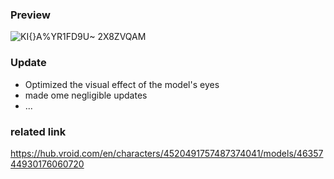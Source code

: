 ### Preview
![KI{}A%YR1FD9U~ 2X8ZVQAM](https://github.com/Nanfengzhiwo1/Model_ShenJingXin/assets/107869748/7dcda0a2-bbed-4416-bb0f-dbdf7018a126)

### Update
- Optimized the visual effect of the model's eyes
- made ome negligible updates
- ...
### related link
https://hub.vroid.com/en/characters/4520491757487374041/models/4635744930176060720
